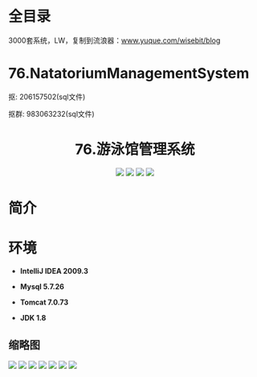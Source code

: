 # 全目录

3000套系统，LW，复制到流浪器：www.yuque.com/wisebit/blog

# 76.NatatoriumManagementSystem

<p>抠: 206157502(sql文件)</p>
<p>抠群: 983063232(sql文件)</p>

<p><h1 align="center">76.游泳馆管理系统</h1></p>


<p align="center">
	<img src="https://img.shields.io/badge/jdk-1.8-orange.svg"/>
    <img src="https://img.shields.io/badge/spring-5.x-lightgrey.svg"/>
    <img src="https://img.shields.io/badge/springmvc-3.x-blue.svg"/>
    <img src="https://img.shields.io/badge/mybatis-3.x-yellow.svg"/>
</p>

# 简介



# 环境

- <b>IntelliJ IDEA 2009.3</b>

- <b>Mysql 5.7.26</b>

- <b>Tomcat 7.0.73</b>

- <b>JDK 1.8</b>




## 缩略图

![](https://bitwise.oss-cn-heyuan.aliyuncs.com/2024/9/10/0f8d170f-9886-4ec4-9dc5-0a74c639e278.png)
![](https://bitwise.oss-cn-heyuan.aliyuncs.com/2024/9/10/98d62009-a4ed-4867-b76d-adc191547f5e.png)
![](https://bitwise.oss-cn-heyuan.aliyuncs.com/2024/9/10/c24e4ec1-e96e-4f42-a649-63d1989df9ce.png)
![](https://bitwise.oss-cn-heyuan.aliyuncs.com/2024/9/10/4a316d0a-5d09-4d1b-8bcd-ddc2c8f5702f.png)
![](https://bitwise.oss-cn-heyuan.aliyuncs.com/2024/9/10/2fd9a6e2-c013-4415-a535-187f453bbf58.png)
![](https://bitwise.oss-cn-heyuan.aliyuncs.com/2024/9/10/ac429072-fd35-4550-ab98-3de2d9d699fa.png)
![](https://bitwise.oss-cn-heyuan.aliyuncs.com/2024/9/10/ea59b624-ca95-47af-a84c-d94124cfa2e9.png)



